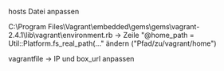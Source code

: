 hosts Datei anpassen

C:\Program Files\Vagrant\embedded\gems\gems\vagrant-2.4.1\lib\vagrant\environment.rb -> Zeile "@home_path  = Util::Platform.fs_real_path(..." ändern ("Pfad/zu/vagrant/home")

vagrantfile -> IP und box_url anpassen
